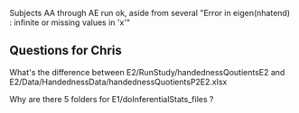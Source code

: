 Subjects AA through AE run ok, aside from several 
"Error in eigen(nhatend) : infinite or missing values in 'x'" 

## Questions for Chris

What's the difference between E2/RunStudy/handednessQoutientsE2 and E2/Data/HandednessData/handednessQuotientsP2E2.xlsx

Why are there 5 folders for E1/doInferentialStats_files ?

